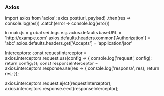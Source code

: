 ### Axios
import axios from 'axios';
axios.post(url, payload)
  .then(res => console.log(res))
  .catch(error => console.log(error))

in main.js = global settings
e.g.
axios.defaults.baseURL = 'http://example.com'
axios.defaults.headers.common['Authorization'] = 'abc'
axios.defaults.headers.get['Accepts'] = 'application/json'


Interceptors:
const requestInterceptor = axios.interceptors.request.use(config => {
  console.log('request', config);
  return config;
});
const responseInterceptor = axios.interceptors.response.use(res => {
  console.log('response', res);
  return res;
});

axios.interceptors.request.eject(requestInterceptor);
axios.interceptors.response.eject(responseInterceptor);
